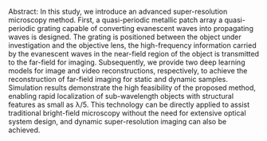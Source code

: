  Abstract: 
 In this study, we introduce an advanced super-resolution microscopy method. First, a quasi-periodic metallic patch array a quasi-periodic grating capable of converting evanescent waves into propagating waves is designed. The grating is positioned between the object under investigation and the objective lens, the high-frequency information carried by the evanescent waves in the near-field region of the object is transmitted to the far-field for imaging. Subsequently, we provide two deep learning models for image and video reconstructions, respectively, to achieve the reconstruction of far-field imaging for static and dynamic samples. Simulation results demonstrate the high feasibility of the proposed method, enabling rapid localization of sub-wavelength objects with structural features as small as λ/5. This technology can be directly applied to assist traditional bright-field microscopy without the need for extensive optical system design, and dynamic super-resolution imaging can also be achieved.
 
